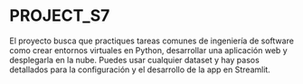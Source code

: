 # PROJECT_S7
El proyecto busca que practiques tareas comunes de ingeniería de software como crear entornos virtuales en Python, desarrollar una aplicación web y desplegarla en la nube. Puedes usar cualquier dataset y hay pasos detallados para la configuración y el desarrollo de la app en Streamlit.
